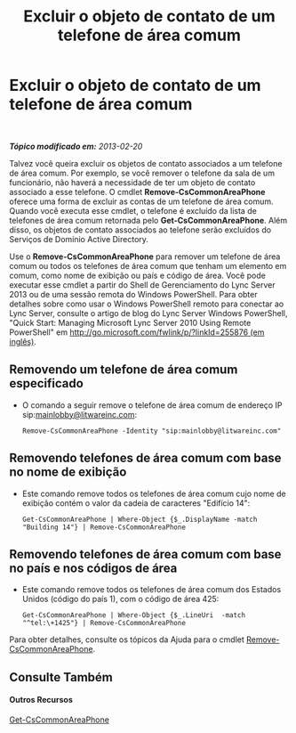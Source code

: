 ﻿---
title: Excluir o objeto de contato de um telefone de área comum
TOCTitle: Excluir o objeto de contato de um telefone de área comum
ms:assetid: f4c139dc-f07c-4c75-9345-e291aea41173
ms:mtpsurl: https://technet.microsoft.com/pt-br/library/JJ994087(v=OCS.15)
ms:contentKeyID: 52057770
ms.date: 05/19/2016
mtps_version: v=OCS.15
ms.translationtype: HT
---

# Excluir o objeto de contato de um telefone de área comum

 

_**Tópico modificado em:** 2013-02-20_

Talvez você queira excluir os objetos de contato associados a um telefone de área comum. Por exemplo, se você remover o telefone da sala de um funcionário, não haverá a necessidade de ter um objeto de contato associado a esse telefone. O cmdlet **Remove-CsCommonAreaPhone** oferece uma forma de excluir as contas de um telefone de área comum. Quando você executa esse cmdlet, o telefone é excluído da lista de telefones de área comum retornada pelo **Get-CsCommonAreaPhone**. Além disso, os objetos de contato associados ao telefone serão excluídos do Serviços de Domínio Active Directory.

Use o **Remove-CsCommonAreaPhone** para remover um telefone de área comum ou todos os telefones de área comum que tenham um elemento em comum, como nome de exibição ou país e código de área. Você pode executar esse cmdlet a partir do Shell de Gerenciamento do Lync Server 2013 ou de uma sessão remota do Windows PowerShell. Para obter detalhes sobre como usar o Windows PowerShell remoto para conectar ao Lync Server, consulte o artigo de blog do Lync Server Windows PowerShell, "Quick Start: Managing Microsoft Lync Server 2010 Using Remote PowerShell" em [http://go.microsoft.com/fwlink/p/?linkId=255876 (em inglês)](http://go.microsoft.com/fwlink/p/?linkid=255876).


## Removendo um telefone de área comum especificado

  - O comando a seguir remove o telefone de área comum de endereço IP sip:mainlobby@litwareinc.com:
    
        Remove-CsCommonAreaPhone -Identity "sip:mainlobby@litwareinc.com"

## Removendo telefones de área comum com base no nome de exibição

  - Este comando remove todos os telefones de área comum cujo nome de exibição contém o valor da cadeia de caracteres "Edifício 14":
    
        Get-CsCommonAreaPhone | Where-Object {$_.DisplayName -match "Building 14"} | Remove-CsCommonAreaPhone

## Removendo telefones de área comum com base no país e nos códigos de área

  - Este comando remove todos os telefones de área comum dos Estados Unidos (código do país 1), com o código de área 425:
    
        Get-CsCommonAreaPhone | Where-Object {$_.LineUri  -match "^tel:\+1425"} | Remove-CsCommonAreaPhone

Para obter detalhes, consulte os tópicos da Ajuda para o cmdlet [Remove-CsCommonAreaPhone](remove-cscommonareaphone.md).

## Consulte Também

#### Outros Recursos

[Get-CsCommonAreaPhone](get-cscommonareaphone.md)


